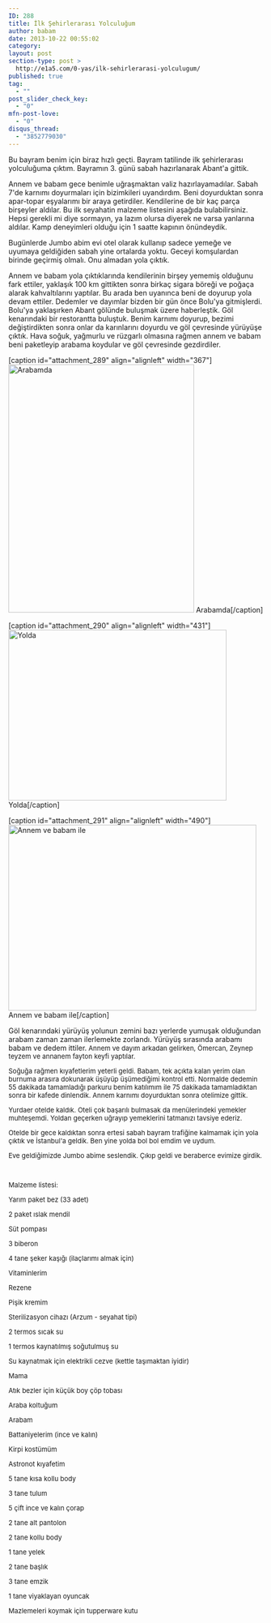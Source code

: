 ```yaml
---
ID: 288
title: İlk Şehirlerarası Yolculuğum
author: babam
date: 2013-10-22 00:55:02
category:
layout: post
section-type: post >
  http://e1a5.com/0-yas/ilk-sehirlerarasi-yolculugum/
published: true
tag:
  - ""
post_slider_check_key:
  - "0"
mfn-post-love:
  - "0"
disqus_thread:
  - "3852779030"
---
```

Bu bayram benim için biraz hızlı geçti. Bayram tatilinde ilk şehirlerarası yolculuğuma çıktım. Bayramın 3. günü sabah hazırlanarak Abant'a gittik.

Annem ve babam gece benimle uğraşmaktan valiz hazırlayamadılar. Sabah 7'de karnımı doyurmaları için bizimkileri uyandırdım. Beni doyurduktan sonra apar-topar eşyalarımı bir araya getirdiler. Kendilerine de bir kaç parça birşeyler aldılar. Bu ilk seyahatin malzeme listesini aşağıda bulabilirsiniz. Hepsi gerekli mi diye sormayın, ya lazım olursa diyerek ne varsa yanlarına aldılar. Kamp deneyimleri olduğu için 1 saatte kapının önündeydik.

Bugünlerde Jumbo abim evi otel olarak kullanıp sadece yemeğe ve uyumaya geldiğiden sabah yine ortalarda yoktu. Geceyi komşulardan birinde geçirmiş olmalı. Onu almadan yola çıktık.

Annem ve babam yola çıktıklarında kendilerinin birşey yememiş olduğunu fark ettiler, yaklaşık 100 km gittikten sonra birkaç sigara böreği ve poğaça alarak kahvaltılarını yaptılar. Bu arada ben uyanınca beni de doyurup yola devam ettiler. Dedemler ve dayımlar bizden bir gün önce Bolu'ya gitmişlerdi. Bolu'ya yaklaşırken Abant gölünde buluşmak üzere haberleştik. Göl kenarındaki bir restorantta buluştuk. Benim karnımı doyurup, bezimi değiştirdikten sonra onlar da karınlarını doyurdu ve göl çevresinde yürüyüşe çıktık. Hava soğuk, yağmurlu ve rüzgarlı olmasına rağmen annem ve babam beni paketleyip arabama koydular ve göl çevresinde gezdirdiler.
<div style="clear:both;"></div>

[caption id="attachment_289" align="alignleft" width="367"]<a href="http://e1a5.com/wp-content/uploads/2013/10/abant1.jpg"><img class=" wp-image-289 " alt="Arabamda" src="http://e1a5.com/wp-content/uploads/2013/10/abant1.jpg" width="367" height="490" /></a> Arabamda[/caption]

[caption id="attachment_290" align="alignleft" width="431"]<a href="http://e1a5.com/wp-content/uploads/2013/10/abant2.jpg"><img class=" wp-image-290 " alt="Yolda" src="http://e1a5.com/wp-content/uploads/2013/10/abant2.jpg" width="431" height="337" /></a> Yolda[/caption]

[caption id="attachment_291" align="alignleft" width="490"]<a href="http://e1a5.com/wp-content/uploads/2013/10/abant3.jpg"><img class=" wp-image-291 " alt="Annem ve babam ile" src="http://e1a5.com/wp-content/uploads/2013/10/abant3.jpg" width="490" height="367" /></a> Annem ve babam ile[/caption]

<div style="clear:both;"></div>
Göl kenarındaki yürüyüş yolunun zemini bazı yerlerde yumuşak olduğundan arabam zaman zaman ilerlemekte zorlandı. Yürüyüş sırasında arabamı babam ve dedem ittiler.</span><span style="font-size: 13px;"> Annem ve dayım arkadan gelirken, Ömercan, Zeynep teyzem ve annanem fayton keyfi yaptılar. 

Soğuğa rağmen kıyafetlerim yeterli geldi. Babam, tek açıkta kalan yerim olan burnuma arasıra dokunarak üşüyüp üşümediğimi kontrol etti. Normalde dedemin 55 dakikada tamamladığı parkuru benim katılımım ile 75 dakikada tamamladıktan sonra bir kafede dinlendik. Annem karnımı doyurduktan sonra otelimize gittik.

Yurdaer otelde kaldık. Oteli çok başarılı bulmasak da menülerindeki yemekler muhteşemdi. Yoldan geçerken uğrayıp yemeklerini tatmanızı tavsiye ederiz.

Otelde bir gece kaldıktan sonra ertesi sabah bayram trafiğine kalmamak için yola çıktık ve İstanbul'a geldik. Ben yine yolda bol bol emdim ve uydum.

Eve geldiğimizde Jumbo abime seslendik. Çıkıp geldi ve beraberce evimize girdik.

&nbsp;

Malzeme listesi:

Yarım paket bez (33 adet)

2 paket ıslak mendil

Süt pompası

3 biberon

4 tane şeker kaşığı (ilaçlarımı almak için)

Vitaminlerim

Rezene

Pişik kremim

Sterilizasyon cihazı (Arzum - seyahat tipi)

2 termos sıcak su

1 termos kaynatılmış soğutulmuş su

Su kaynatmak için elektrikli cezve (kettle taşımaktan iyidir)

Mama

Atık bezler için küçük boy çöp tobası

Araba koltuğum

Arabam

Battaniyelerim (ince ve kalın)

Kirpi kostümüm

Astronot kıyafetim

5 tane kısa kollu body

3 tane tulum

5 çift ince ve kalın çorap

2 tane alt pantolon

2 tane kollu body

1 tane yelek

2 tane başlık

3 tane emzik

1 tane viyaklayan oyuncak

Mazlemeleri koymak için tupperware kutu
&nbsp;
